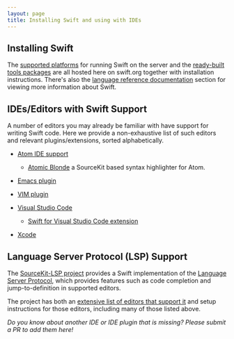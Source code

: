 ```yaml
---
layout: page
title: Installing Swift and using with IDEs
---
```


## Installing Swift

The [supported platforms](/platform-support/) for running Swift on the server and the [ready-built tools packages](/download/) are all hosted here on swift.org together with installation instructions. There's also the [language reference documentation](/documentation/) section for viewing more information about Swift.

## IDEs/Editors with Swift Support

A number of editors you may already be familiar with have support for writing Swift code. Here we provide a non-exhaustive list of such editors and relevant plugins/extensions, sorted alphabetically.

* [Atom IDE support](https://atom.io/packages/ide-swift)
    * [Atomic Blonde](https://atom.io/packages/atomic-blonde) a SourceKit based syntax highlighter for Atom.

* [Emacs plugin](https://github.com/swift-emacs/swift-mode)

* [VIM plugin](https://github.com/keith/swift.vim)

* [Visual Studio Code](https://code.visualstudio.com)
    * [Swift for Visual Studio Code extension](https://marketplace.visualstudio.com/items?itemName=sswg.swift-lang)

* [Xcode](https://developer.apple.com/xcode/ide/)

## Language Server Protocol (LSP) Support

The [SourceKit-LSP project](https://github.com/apple/sourcekit-lsp) provides a Swift implementation of the [Language Server Protocol](https://microsoft.github.io/language-server-protocol/), which provides features such as code completion and jump-to-definition in supported editors.

The project has both an [extensive list of editors that support it](https://github.com/apple/sourcekit-lsp/tree/main/Editors) and setup instructions for those editors, including many of those listed above.

_Do you know about another IDE or IDE plugin that is missing? Please submit a PR to add them here!_
